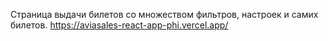 Страница выдачи билетов со множеством фильтров, настроек и самих билетов.
https://aviasales-react-app-phi.vercel.app/
